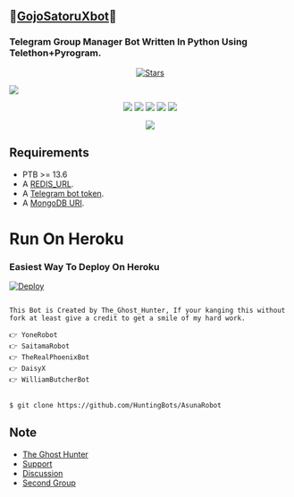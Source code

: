 ## 🌟[GojoSatoruXbot](https://telegram.dog/Gojo_Satoru_Xbot)🌟
### Telegram Group Manager Bot Written In Python Using Telethon+Pyrogram.

<p align="center">
    <a href="https://github.com/HuntingBots/AsunaRobot/stargazers"><img src="https://img.shields.io/github/stars/HuntingBots/AsunaRobot?label=Stars&style=flat-square&logo=github&color=teal" alt="Stars" /></a>
</p>

 <a href="http://t.me/My_Asuna_Robot" alt="AsunaRobot"> <img src="https://img.shields.io/badge/%F0%9F%A4%96%20-AsunaRobot On Telegram!-blue" /> </a>


<p align="center">
    <a href="https://github.com/HuntingBots/AsunaRobot"> <img src="https://img.shields.io/github/repo-size/HuntingBots/AsunaRobot?color=fuchsia&logo=github&logoColor=red&style=for-the-badge" /></a>
    <a href="https://github.com/HuntingBots/AsunaRobot/commits/prince"> <img src="https://img.shields.io/github/last-commit/HuntingBots/AsunaRobot?color=indigo&logo=github&logoColor=green&style=for-the-badge" /></a>
    <a href="https://github.com/HuntingBots/AsunaRobot/issues"> <img src="https://img.shields.io/github/issues/HuntingBots/AsunaRobot?color=green&logo=github&logoColor=yellow&style=for-the-badge" /></a>
    <a href="https://github.com/HuntingBots/AsunaRobot/network/members"> <img src="https://img.shields.io/github/forks/HuntingBots/AsunaRobot?color=olive&logo=github&logoColor=maroon&style=for-the-badge" /></a>  
    <a href="https://pypi.org/project/telethon/"> <img src="https://img.shields.io/pypi/v/telethon?color=aqua&label=telethon&logo=python&logoColor=blue&style=for-the-badge" /></a>
</p>

<p align="center">
  <img src="https://telegra.ph/file/4977514f30ff13c11363b.jpg">
</p>

## Requirements

- PTB >= 13.6
- A [REDIS_URL](https://redis.com).
- A [Telegram bot token](https://t.me/botfather).
- A [MongoDB URI](https://telegra.ph/How-To-get-Mongodb-URI-04-06).


# Run On Heroku

### Easiest Way To Deploy On Heroku 


[![Deploy](https://www.herokucdn.com/deploy/button.svg)](https://heroku.com/deploy?template=https://github.com/Harshit-Kun/GojoSatoruXbot)

```

This Bot is Created by The_Ghost_Hunter, If your kanging this without fork at least give a credit to get a smile of my hard work.
 
👉 YoneRobot
👉 SaitamaRobot 
👉 TheRealPhoenixBot
👉 DaisyX 
👉 WilliamButcherBot


$ git clone https://github.com/HuntingBots/AsunaRobot

```



## Note


* [The Ghost Hunter](https://telegram.dog/The_Ghost_Hunter)
* [Support](https://telegram.dog/AsunaRobotSupport)
* [Discussion](https://telegram.dog/helpcentrebot1)
* [Second Group](https://telegram.dog/fire_world_entertainment)
